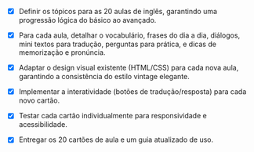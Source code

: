 - [x] Definir os tópicos para as 20 aulas de inglês, garantindo uma progressão lógica do básico ao avançado.
- [x] Para cada aula, detalhar o vocabulário, frases do dia a dia, diálogos, mini textos para tradução, perguntas para prática, e dicas de memorização e pronúncia.
- [x] Adaptar o design visual existente (HTML/CSS) para cada nova aula, garantindo a consistência do estilo vintage elegante.
- [x] Implementar a interatividade (botões de tradução/resposta) para cada novo cartão.
- [x] Testar cada cartão individualmente para responsividade e acessibilidade.
- [x] Entregar os 20 cartões de aula e um guia atualizado de uso.

